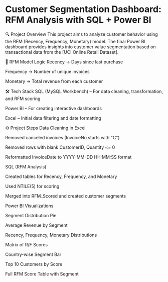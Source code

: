 # Customer Segmentation Dashboard: RFM Analysis with SQL + Power BI

🔍 Project Overview
This project aims to analyze customer behavior using the RFM (Recency, Frequency, Monetary) model. The final Power BI dashboard provides insights into customer value segmentation based on transactional data from the [UCI Online Retail Dataset].

🧩 RFM Model Logic
Recency → Days since last purchase

Frequency → Number of unique invoices

Monetary → Total revenue from each customer

🛠 Tech Stack
SQL (MySQL Workbench) – For data cleaning, transformation, and RFM scoring

Power BI – For creating interactive dashboards

Excel – Initial data filtering and date formatting

⚙️ Project Steps
Data Cleaning in Excel

Removed canceled invoices (InvoiceNo starts with "C")

Removed rows with blank CustomerID, Quantity <= 0

Reformatted InvoiceDate to YYYY-MM-DD HH:MM:SS format

SQL (RFM Analysis)

Created tables for Recency, Frequency, and Monetary

Used NTILE(5) for scoring

Merged into RFM_Scored and created customer segments

Power BI Visualizations

Segment Distribution Pie

Average Revenue by Segment

Recency, Frequency, Monetary Distributions

Matrix of R/F Scores

Country-wise Segment Bar

Top 10 Customers by Score

Full RFM Score Table with Segment

